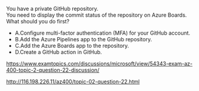 You have a private GitHub repository.<br/>You need to display the commit status of the repository on Azure Boards.<br/>What should you do first?<br/><ul><li class="multi-choice-item"><span class="multi-choice-letter" data-choice-letter="A">A.</span>Configure multi-factor authentication (MFA) for your GitHub account.</li><li class="multi-choice-item"><span class="multi-choice-letter" data-choice-letter="B">B.</span>Add the Azure Pipelines app to the GitHub repository.</li><li class="multi-choice-item correct-hidden"><span class="multi-choice-letter" data-choice-letter="C">C.</span>Add the Azure Boards app to the repository.</li><li class="multi-choice-item"><span class="multi-choice-letter" data-choice-letter="D">D.</span>Create a GitHub action in GitHub.</li></ul><p><a href="https://www.examtopics.com/discussions/microsoft/view/54343-exam-az-400-topic-2-question-22-discussion/">https://www.examtopics.com/discussions/microsoft/view/54343-exam-az-400-topic-2-question-22-discussion/</a></p><p><a href="http://116.198.226.11/az400/topic-02-question-22.html">http://116.198.226.11/az400/topic-02-question-22.html</a></p><script src="https://giscus.app/client.js"                    data-repo="azsamples/az204"                    data-repo-id="R_kgDOMRXzDQ"                    data-category="General"                    data-category-id="DIC_kwDOMRXzDc4Cgi27"                    data-mapping="pathname"                    data-strict="0"                    data-reactions-enabled="0"                    data-emit-metadata="0"                    data-input-position="bottom"                    data-theme="preferred_color_scheme"                    data-lang="en"                    crossorigin="anonymous"                    async>                    </script>